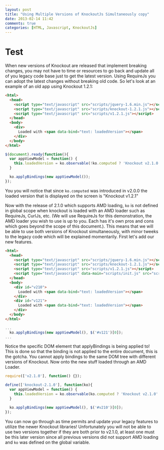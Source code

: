 ```yaml
---
layout: post
title: "Using Multiple Versions of KnockoutJs Simultaneously copy"
date: 2013-02-14 11:42
comments: true
categories: [HTML, Javascript, KnockoutJs]
---
```

# Test

When new versions of Knockout are released that implement breaking changes, you may not have to time or resources to go back and update all of you legacy code base just to get the latest version. Using RequireJs you can adopt the latest changes without breaking old code. So let's look at an example of an old app using Knockout 1.2.1:

``` html
<html>
  <head>
    <script type="text/javascript" src="scripts/jquery-1.6.min.js"></script>
    <script type="text/javascript" src="scripts/knockout-1.2.1.js"></script>
    <script type="text/javascript" src="scripts/v1.2.1.js"></script>
  </head>
  <body>
    <div>
      Loaded with <span data-bind="text: loadedVersion"></span>
    </div>
  </body>
</html>
```

``` javascript
$(document).ready(function(){
  var appViewModel = function() {
    this.loadedVersion = ko.observable(!ko.computed ? 'Knockout v2.1.0' : 'Knockout v1.2.1');
  }

  ko.applyBindings(new appViewModel());
});
```

You you will notice that since `ko.computed` was introduced in v2.0.0 the loaded version that is displayed on the screen is "Knockout v1.2.1"

Now with the release of 2.1.0 which supports AMD loading, `ko` is not defined in global scope when knockout is loaded with an AMD loader such as RequireJs, CurlJs, etc. (We will use RequireJs for this demonstration, the AMD loader you wish to use is up to you. Each has it's own pros and cons which goes beyond the scope of this document.). This means that we will be able to use both versions of Knockout simultaneously, with minor tweeks to the legacy code which will be explained momentarily. First let's add our new features.

``` html
<html>
  <head>
    <script type="text/javascript" src="scripts/jquery-1.6.min.js"></script>
    <script type="text/javascript" src="scripts/knockout-1.2.1.js"></script>
    <script type="text/javascript" src="scripts/v1.2.1.js"></script>
    <script type="text/javascript" data-main="scripts/init.js" src="scripts/require.js"></script>
  </head>
  <body>
    <div id="v210">
      Loaded with <span data-bind="text: loadedVersion"></span>
    </div>
    <div id="v121">
      Loaded with <span data-bind="text: loadedVersion"></span>
    </div>
  </body>
</html>
```

``` javascript
...
  ko.applyBindings(new appViewModel(), $('#v121')[0]);
...
```

Notice the specific DOM element that applyBindings is being applied to! This is done so that the binding is not applied to the entire document, this is the gotcha. You cannot apply bindings to the same DOM tree with different versions of Knockout. Now onto the new stuff loaded through an AMD Loader.

``` javascript
require(['v2.1.0'], function() {});
```

``` javascript
define(['knockout-2.1.0'], function(ko){
  var appViewModel = function() {
    this.loadedVersion = ko.observable(ko.computed ? 'Knockout v2.1.0' : 'Knockout v1.2.1');
  }

  ko.applyBindings(new appViewModel(), $('#v210')[0]);
});
```

You can now go through as time permits and update your legacy features to utilize the newer Knockout libraries! Unfortunately you will not be able to use two versions together if they are both prior to v2.1.0, at least one must be this later version since all previous versions did not support AMD loading and `ko` was defined on the global variable.

